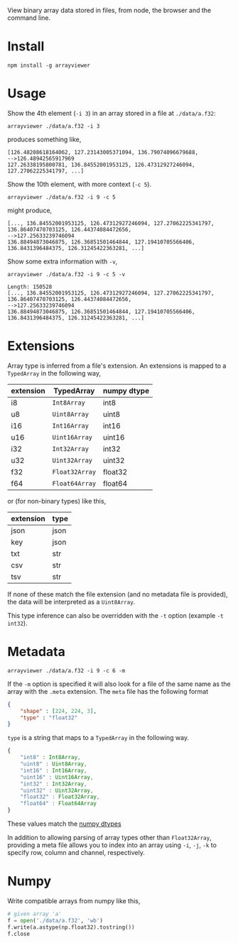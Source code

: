 View binary array data stored in files, from node, the browser and the command line.

# Install
`npm install -g arrayviewer`

# Usage
Show the 4th element (`-i 3`) in an array stored in a file at `./data/a.f32`:

`arrayviewer ./data/a.f32 -i 3`

produces something like,

```
[126.48208618164062, 127.23143005371094, 136.79074096679688,
-->126.48942565917969
127.26338195800781, 136.84552001953125, 126.47312927246094, 127.27062225341797, ...]
```

Show the 10th element, with more context (`-c 5`).

`arrayviewer ./data/a.f32 -i 9 -c 5`

might produce,
```
[..., 136.84552001953125, 126.47312927246094, 127.27062225341797, 136.86407470703125, 126.44374084472656,
-->127.25633239746094
136.88494873046875, 126.36851501464844, 127.19410705566406, 136.8431396484375, 126.31245422363281, ...]
```

Show some extra information with `-v`,

`arrayviewer ./data/a.f32 -i 9 -c 5 -v`

```
Length: 150528
[..., 136.84552001953125, 126.47312927246094, 127.27062225341797, 136.86407470703125, 126.44374084472656,
-->127.25633239746094
136.88494873046875, 126.36851501464844, 127.19410705566406, 136.8431396484375, 126.31245422363281, ...]
```
# Extensions
Array type is inferred from a file's extension. An extensions is mapped to a `TypedArray` in the
following way,

extension | TypedArray | numpy dtype
---------|------------|------------
i8   | `Int8Array`  | int8
u8   | `Uint8Array` | uint8
i16  | `Int16Array` | int16
u16  | `Uint16Array`| uint16
i32  | `Int32Array` | int32
u32  | `Uint32Array` | uint32
f32  | `Float32Array`| float32
f64  | `Float64Array` | float64

or (for non-binary types) like this,

extension | type
---------|-------
json   | json
key   | json
txt  | str
csv  | str
tsv  | str

If none of these match the file extension (and no metadata file is provided), the data will be interpreted as a `Uint8Array`.

This type inference can also be overridden with the `-t` option (example `-t int32`).

# Metadata

`arrayviewer ./data/a.f32 -i 9 -c 6 -m`

If the `-m` option is specified it will also look for a file of the same name
as the array with the `.meta` extension. The `meta` file has the following format

```json
{
	"shape" : [224, 224, 3],
	"type" : "float32"
}
```

`type` is a string that maps to a `TypedArray` in the following way.

```javascript
{
	"int8" : Int8Array,
	"uint8" : Uint8Array,
	"int16" : Int16Array,
	"uint16" : Uint16Array,
	"int32" : Int32Array,
	"uint32" : Uint32Array,
	"float32" : Float32Array,
	"float64" : Float64Array
}
```

These values match the [numpy dtypes](http://docs.scipy.org/doc/numpy-1.10.1/user/basics.types.html)

In addition to allowing parsing of array types other than `Float32Array`,
providing a meta file allows you to index into an array using
`-i`, `-j`, `-k` to specify row, column and channel, respectively.

# Numpy

Write compatible arrays from numpy like this,
```python
# given array 'a'
f = open('./data/a.f32', 'wb')
f.write(a.astype(np.float32).tostring())
f.close
```

